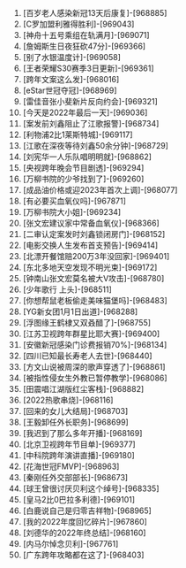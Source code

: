 
1. [百岁老人感染新冠13天后康复]-[968885]
1. [C罗加盟利雅得胜利]-[969043]
1. [神舟十五号乘组在轨满月]-[969071]
1. [詹姆斯生日夜狂砍47分]-[969366]
1. [别了水银温度计]-[969058]
1. [王者荣耀S30赛季3日更新]-[969361]
1. [跨年文案这么发]-[968016]
1. [eStar世冠夺冠]-[968969]
1. [雷佳音张小斐新片反向约会]-[969321]
1. [今天是2022年最后一天]-[969036]
1. [案发前刘鑫阻止了江歌报警]-[968734]
1. [利物浦2比1莱斯特城]-[969117]
1. [江歌在深夜等待刘鑫50余分钟]-[968729]
1. [刘宪华一人乐队唱明明就]-[968862]
1. [央视跨年晚会节目剧透]-[969294]
1. [万柳书院的少爷找到了]-[969260]
1. [成品油价格或迎2023年首次上调]-[968077]
1. [有必要买血氧仪吗]-[967871]
1. [万柳书院大小姐]-[969234]
1. [张文宏建议家中常备血氧仪]-[968366]
1. [二审认定案发时刘鑫锁闭房门]-[968152]
1. [电影交换人生发布首支预告]-[969414]
1. [北漂开餐馆赔200万3年没回家]-[969401]
1. [东北多地天空发现不明光束]-[969172]
1. [钟南山张文宏莫名被大V攻击]-[968780]
1. [少年歌行 上头]-[968511]
1. [你想帮鼠老板偷走美味猫堡吗]-[968483]
1. [YG新女团1月1日出道]-[968288]
1. [浮图缘王鹤棣又双叒醋了]-[968755]
1. [江苏卫视跨年群星比耶大赛]-[969400]
1. [安徽新冠感染门诊费报销70%]-[968134]
1. [四川已知最长寿老人去世]-[968440]
1. [方文山说被周深的歌声穿透了]-[968861]
1. [被指性侵女生外教已暂停教学]-[968086]
1. [田震唱江湖版红尘客栈]-[968882]
1. [2022热歌串烧]-[968116]
1. [回来的女儿大结局]-[968703]
1. [王毅卸任外长职务]-[968699]
1. [我迟到了那么多年开播]-[968169]
1. [北京卫视跨年节目单]-[969377]
1. [中科院跨年演讲直播]-[969180]
1. [花海世冠FMVP]-[968963]
1. [秦刚任外交部部长]-[968673]
1. [球王曾很讨厌贝利这个绰号]-[968335]
1. [皇马2比0巴拉多利德]-[969101]
1. [白鹿说自己是归零吉祥物]-[968965]
1. [我的2022年度回忆碎片]-[967860]
1. [刘德华的2022年终总结]-[968160]
1. [内马尔悼念贝利]-[967761]
1. [广东跨年攻略都在这了]-[968403]